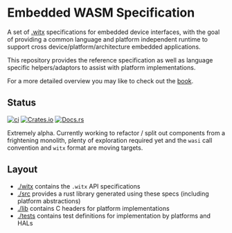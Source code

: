 # Embedded WASM Specification

A set of [.witx](https://github.com/WebAssembly/WASI/blob/main/docs/witx.md) specifications for embedded device interfaces, with the goal of providing a common language and platform independent runtime to support cross device/platform/architecture embedded applications.

This repository provides the reference specification as well as language specific helpers/adaptors to assist with platform implementations.

For a more detailed overview you may like to check out the [book](https://ryan.kurte.nz/embedded-wasm).

## Status

[![ci](https://github.com/embedded-wasm/spec/actions/workflows/ci.yml/badge.svg)](https://github.com/embedded-wasm/spec/actions/workflows/ci.yml)
[![Crates.io](https://img.shields.io/crates/v/wasm-embedded-spec.svg)](https://crates.io/crates/wasm-embedded-spec)
[![Docs.rs](https://docs.rs/wasm-embedded-spec/badge.svg)](https://docs.rs/wasm-embedded-spec)


Extremely alpha. Currently working to refactor / split out components from a frightening monolith, plenty of exploration required yet and the `wasi` call convention and `witx` format are moving targets.


## Layout

- [./witx](./witx) contains the `.witx` API specifications
- [./src](./src) provides a rust library generated using these specs (including platform abstractions)
- [./lib](./lib) contains C headers for platform implementations
- [./tests](./tests) contains test definitions for implementation by platforms and HALs
  
